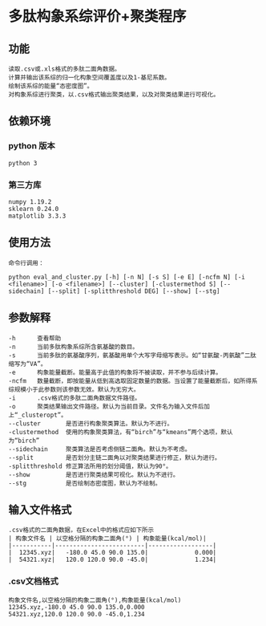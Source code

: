 # 多肽构象系综评价+聚类程序

## 功能
    读取.csv或.xls格式的多肽二面角数据。
    计算并输出该系综的归一化构象空间覆盖度以及1-基尼系数。
    绘制该系综的能量“态密度图”。
    对构象系综进行聚类，以.csv格式输出聚类结果，以及对聚类结果进行可视化。

## 依赖环境

### python 版本
    python 3

### 第三方库
    numpy 1.19.2
    sklearn 0.24.0
    matplotlib 3.3.3

## 使用方法
    命令行调用：

    python eval_and_cluster.py [-h] [-n N] [-s S] [-e E] [-ncfm N] [-i <filename>] [-o <filename>] [--cluster] [-clustermethod S] [--sidechain] [--split] [-splitthreshold DEG] [--show] [--stg]


## 参数解释
    -h      查看帮助
    -n      当前多肽构象系综所含氨基酸的数目。
    -s      当前多肽的氨基酸序列，氨基酸用单个大写字母缩写表示。如“甘氨酸-丙氨酸”二肽缩写为“VA”。
    -e      构象能量截断。能量高于此值的构象将不被读取，并不参与后续计算。
    -ncfm   数量截断，即按能量从低到高选取固定数量的数据。当设置了能量截断后，如所得系综规模小于此参数则该参数无效。默认为无穷大。
    -i      .csv格式的多肽二面角数据文件路径。
    -o      聚类结果输出文件路径。默认为当前目录。文件名为输入文件后加上“_clusteropt”。
    --cluster       是否进行构象聚类算法。默认为不进行。
    -clustermethod  使用的构象聚类算法，有“birch”与“kmeans”两个选项，默认为“birch”
    --sidechain     聚类算法是否考虑侧链二面角。默认为不考虑。
    --split         是否划分主链二面角以对聚类结果进行修正，默认为进行。
    -splitthreshold 修正算法所用的划分阈值，默认为90°。
    --show          是否进行聚类结果可视化。默认为不进行。
    --stg           是否绘制态密度图，默认为不绘制。

## 输入文件格式
    .csv格式的二面角数据，在Excel中的格式应如下所示
    | 构象文件名 | 以空格分隔的构象二面角(°) | 构象能量(kcal/mol)|
    |-----------|-------------------------|------------------|
    |  12345.xyz|   -180.0 45.0 90.0 135.0|             0.000|
    |  54321.xyz|   120.0 120.0 90.0 -45.0|             1.234|

### .csv文档格式
    构象文件名,以空格分隔的构象二面角(°),构象能量(kcal/mol)
    12345.xyz,-180.0 45.0 90.0 135.0,0.000
    54321.xyz,120.0 120.0 90.0 -45.0,1.234